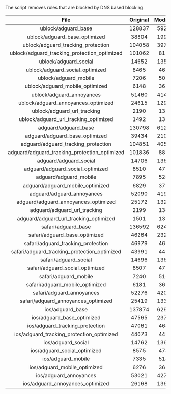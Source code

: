 The script removes rules that are blocked by DNS based blocking.


| File | Original | Modified |
|:----:|:-----:|:-----:|
| ublock/adguard_base | 128837 | 59205 |
| ublock/adguard_base_optimized | 38804 | 19967 |
| ublock/adguard_tracking_protection | 104058 | 39779 |
| ublock/adguard_tracking_protection_optimized | 101062 | 8135 |
| ublock/adguard_social | 14652 | 13593 |
| ublock/adguard_social_optimized | 8465 | 4691 |
| ublock/adguard_mobile | 7206 | 5065 |
| ublock/adguard_mobile_optimized | 6148 | 3619 |
| ublock/adguard_annoyances | 51460 | 41430 |
| ublock/adguard_annoyances_optimized | 24615 | 12991 |
| ublock/adguard_url_tracking | 2190 | 1334 |
| ublock/adguard_url_tracking_optimized | 1492 | 1331 |
| adguard/adguard_base | 130798 | 61236 |
| adguard/adguard_base_optimized | 39434 | 21031 |
| adguard/adguard_tracking_protection | 104851 | 40512 |
| adguard/adguard_tracking_protection_optimized | 101836 | 8852 |
| adguard/adguard_social | 14706 | 13652 |
| adguard/adguard_social_optimized | 8510 | 4737 |
| adguard/adguard_mobile | 7895 | 5246 |
| adguard/adguard_mobile_optimized | 6829 | 3793 |
| adguard/adguard_annoyances | 52090 | 41984 |
| adguard/adguard_annoyances_optimized | 25172 | 13291 |
| adguard/adguard_url_tracking | 2199 | 1342 |
| adguard/adguard_url_tracking_optimized | 1501 | 1339 |
| safari/adguard_base | 136592 | 62487 |
| safari/adguard_base_optimized | 46264 | 23268 |
| safari/adguard_tracking_protection | 46979 | 4638 |
| safari/adguard_tracking_protection_optimized | 43991 | 4491 |
| safari/adguard_social | 14696 | 13636 |
| safari/adguard_social_optimized | 8507 | 4724 |
| safari/adguard_mobile | 7240 | 5102 |
| safari/adguard_mobile_optimized | 6181 | 3650 |
| safari/adguard_annoyances | 52276 | 42093 |
| safari/adguard_annoyances_optimized | 25419 | 13372 |
| ios/adguard_base | 137874 | 62992 |
| ios/adguard_base_optimized | 47565 | 23772 |
| ios/adguard_tracking_protection | 47061 | 4646 |
| ios/adguard_tracking_protection_optimized | 44073 | 4499 |
| ios/adguard_social | 14762 | 13675 |
| ios/adguard_social_optimized | 8575 | 4745 |
| ios/adguard_mobile | 7335 | 5146 |
| ios/adguard_mobile_optimized | 6276 | 3691 |
| ios/adguard_annoyances | 53021 | 42730 |
| ios/adguard_annoyances_optimized | 26168 | 13686 |